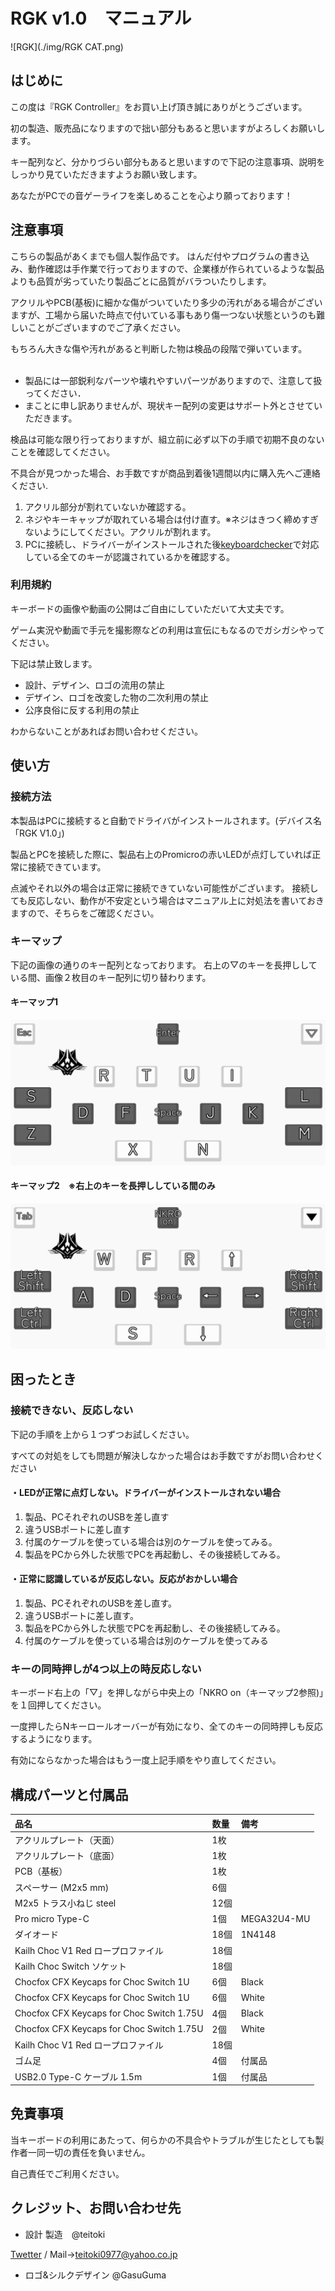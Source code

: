 # RGK v1.0　マニュアル

![RGK](./img/RGK CAT.png)

## はじめに

この度は『RGK Controller』をお買い上げ頂き誠にありがとうございます。

初の製造、販売品になりますので拙い部分もあると思いますがよろしくお願いします。

キー配列など、分かりづらい部分もあると思いますので下記の注意事項、説明をしっかり見ていただきますようお願い致します。

あなたがPCでの音ゲーライフを楽しめることを心より願っております！

## 注意事項

こちらの製品があくまでも個人製作品です。
はんだ付やプログラムの書き込み、動作確認は手作業で行っておりますので、企業様が作られているような製品よりも品質が劣っていたり製品ごとに品質がバラついたりします。

アクリルやPCB(基板)に細かな傷がついていたり多少の汚れがある場合がございますが、工場から届いた時点で付いている事もあり傷一つない状態というのも難しいことがございますのでご了承ください。

もちろん大きな傷や汚れがあると判断した物は検品の段階で弾いています。
<br>
<br>
- 製品には一部鋭利なパーツや壊れやすいパーツがありますので、注意して扱ってください．
- まことに申し訳ありませんが、現状キー配列の変更はサポート外とさせていただきます。

検品は可能な限り行っておりますが、組立前に必ず以下の手順で初期不良のないことを確認してください。

不具合が見つかった場合、お手数ですが商品到着後1週間以内に購入先へご連絡ください.

1. アクリル部分が割れていないか確認する。
2. ネジやキーキャップが取れている場合は付け直す。※ネジはきつく締めすぎないようにしてください。アクリルが割れます。
3. PCに接続し、ドライバーがインストールされた後[keyboardchecker](https://keyboardchecker.com/)で対応している全てのキーが認識されているかを確認する。

### 利用規約
キーボードの画像や動画の公開はご自由にしていただいて大丈夫です。

ゲーム実況や動画で手元を撮影際などの利用は宣伝にもなるのでガシガシやってください。

下記は禁止致します。
- 設計、デザイン、ロゴの流用の禁止
- デザイン、ロゴを改変した物の二次利用の禁止
- 公序良俗に反する利用の禁止

わからないことがあればお問い合わせください。

## 使い方

### 接続方法

本製品はPCに接続すると自動でドライバがインストールされます。(デバイス名「RGK V1.0」)

製品とPCを接続した際に、製品右上のPromicroの赤いLEDが点灯していれば正常に接続できています。

点滅やそれ以外の場合は正常に接続できていない可能性がございます。
接続しても反応しない、動作が不安定という場合はマニュアル上に対処法を書いておきますので、そちらをご確認ください。

### キーマップ

下記の画像の通りのキー配列となっております。
右上の▽のキーを長押ししている間、画像２枚目のキー配列に切り替わります。

#### キーマップ1

![RGK keymap1](./img/KeyMap1.png)

#### キーマップ2　※右上のキーを長押ししている間のみ
![RGK keymap2](./img/KeyMap2.png)


## 困ったとき

### 接続できない、反応しない
下記の手順を上から１つずつお試しください。

すべての対処をしても問題が解決しなかった場合はお手数ですがお問い合わせください

#### ・LEDが正常に点灯しない。ドライバーがインストールされない場合
1. 製品、PCそれぞれのUSBを差し直す
2. 違うUSBポートに差し直す
3. 付属のケーブルを使っている場合は別のケーブルを使ってみる。
4. 製品をPCから外した状態でPCを再起動し、その後接続してみる。


#### ・正常に認識しているが反応しない。反応がおかしい場合
1. 製品、PCそれぞれのUSBを差し直す。
2. 違うUSBポートに差し直す。
3. 製品をPCから外した状態でPCを再起動し、その後接続してみる。
4. 付属のケーブルを使っている場合は別のケーブルを使ってみる

### キーの同時押しが4つ以上の時反応しない
キーボード右上の「▽」を押しながら中央上の「NKRO on（キーマップ2参照)」を１回押してください。

一度押したらNキーロールオーバーが有効になり、全てのキーの同時押しも反応するようになります。

有効にならなかった場合はもう一度上記手順をやり直してください。

## 構成パーツと付属品

|品名|数量|備考|
|:--|:--|:--|
|アクリルプレート（天面）|1枚||
|アクリルプレート（底面）|1枚||
|PCB（基板）|1枚||
|スペーサー (M2x5 mm)|6個||
|M2x5 トラス小ねじ steel|12個||
|Pro micro Type-C|1個|MEGA32U4-MU|
|ダイオード|18個|1N4148|
|Kailh Choc V1 Red ロープロファイル|18個||
|Kailh Choc Switch ソケット|18個||
|Chocfox CFX Keycaps for Choc Switch 1U |6個|Black|
|Chocfox CFX Keycaps for Choc Switch 1U |6個|White|
|Chocfox CFX Keycaps for Choc Switch 1.75U |4個|Black|
|Chocfox CFX Keycaps for Choc Switch 1.75U |2個|White|
|Kailh Choc V1 Red ロープロファイル|18個||
|ゴム足|4個|付属品|
|USB2.0 Type-C ケーブル 1.5m|1個|付属品|

## 免責事項
当キーボードの利用にあたって、何らかの不具合やトラブルが生じたとしても製作者一同一切の責任を負いません。

自己責任でご利用ください。

## クレジット、お問い合わせ先
- 設計 製造　@teitoki 

[Twetter](https://twitter.com/teitoki) / Mail→teitoki0977@yahoo.co.jp

- ロゴ&シルクデザイン @GasuGuma
